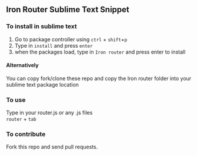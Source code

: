 ## Iron Router Sublime Text Snippet ##
### To install in sublime text ###
1. Go to package controller using `ctrl` + `shift`+`p`
2. Type in `install` and press `enter`
3. when the packages load, type in `Iron router` and press enter to install

#### Alternatively ####
You can copy fork/clone these repo and copy the Iron router folder into your sublime text package location

###  To use ###
Type in your router.js or any .js files  
`router` + `tab`

###  To contribute ###
Fork this repo and send pull requests.